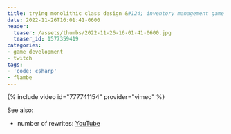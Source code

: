 ```yaml
---
title: trying monolithic class design &#124; inventory management game
date: 2022-11-26T16:01:41-0600
header:
  teaser: /assets/thumbs/2022-11-26-16-01-41-0600.jpg
  teaser_id: 1577359419
categories:
- game development
- twitch
tags:
- 'code: csharp'
- flambe
---
```

{% include video id="777741154" provider="vimeo" %}

See also:
* number of rewrites: [YouTube](https://www.youtube.com/shorts/gz-ACunh_Fo)